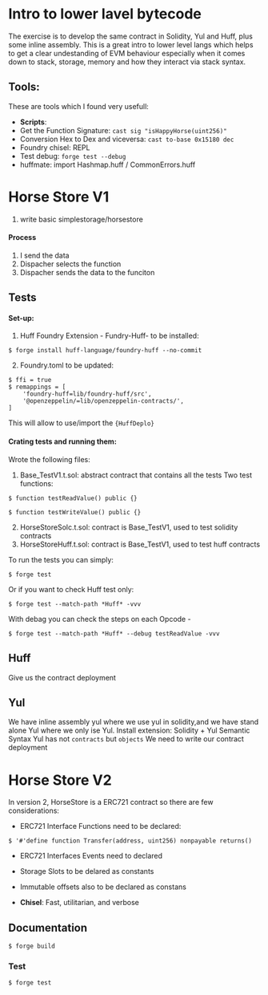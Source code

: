 # Intro to lower lavel bytecode
The exercise is to develop the same contract in Solidity, Yul and Huff, plus some inline assembly.
This is a great intro to lower level langs which helps to get a clear undestanding of EVM behaviour especially when it comes down to stack, storage, memory and how they interact via stack syntax.

## Tools:
These are tools which I found very usefull:
-   **Scripts**:
- Get the Function Signature: `cast sig "isHappyHorse(uint256)"`
- Conversion Hex to Dex and viceversa: `cast to-base 0x15180 dec`
- Foundry chisel: REPL 
- Test debug: `forge test --debug`
- huffmate: import Hashmap.huff / CommonErrors.huff


# Horse Store V1
1. write basic simplestorage/horsestore

#### Process
1. I send the data
2. Dispacher selects the function
3. Dispacher sends the data to the funciton


## Tests
#### Set-up:
1. Huff Foundry Extension - Fundry-Huff- to be installed:
```shell
$ forge install huff-language/foundry-huff --no-commit
```
2. Foundry.toml to be updated: 
```shell
$ ffi = true
$ remappings = [
    'foundry-huff=lib/foundry-huff/src',
    '@openzeppelin/=lib/openzeppelin-contracts/',
]
```

This will allow to use/import the `{HuffDeplo}`

#### Crating tests and running them:
Wrote the following files:
1. Base_TestV1.t.sol: abstract contract that contains all the tests
Two test functions:
```shell
$ function testReadValue() public {}
```
```shell
$ function testWriteValue() public {}
```

2. HorseStoreSolc.t.sol: contract is Base_TestV1, used to test solidity contracts
3. HorseStoreHuff.t.sol: contract is Base_TestV1, used to test huff contracts

To run the tests you can simply:
```shell
$ forge test
```
Or if you want to check Huff test only:
```shell
$ forge test --match-path *Huff* -vvv
```
With debag you can check the steps on each Opcode - 
```shell
$ forge test --match-path *Huff* --debug testReadValue -vvv
```
## Huff
Give us the contract deployment
## Yul
We have inline assembly yul where we use yul in solidity,and we have stand alone Yul where we only ise Yul.
Install extension: Solidity + Yul Semantic Syntax
Yul has not `contracts` but `objects`
We need to write our contract deployment


# Horse Store V2
In version 2, HorseStore is a ERC721 contract so there are few considerations:
- ERC721 Interface Functions need to be declared:
```shell
$ '#'define function Transfer(address, uint256) nonpayable returns()
```
- ERC721 Interfaces Events need to declared
- Storage Slots to be delared as constants
- Immutable offsets also to be declared as constans




-   **Chisel**: Fast, utilitarian, and verbose 
## Documentation


```shell
$ forge build
```

### Test

```shell
$ forge test
```

